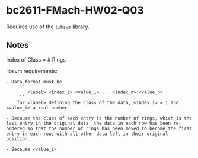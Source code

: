 # bc2611-FMach-HW02-Q03

Requires use of the `libsvm` library.

## Notes

Index of Class = # Rings

libsvm requirements:

	- Data format must be
		```
			<label> <index_1>:<value_1> ... <index_n>:<value_n>
		```
		for <label> defining the class of the data, <index_i> = i and <value_i> a real number

	- Because the class of each entry is the number of rings, which is the last entry in the original data, the data in each row has been re-ordered so that the number of rings has been moved to become the first entry in each row, with all other data left in their original position.

	- Because <value_i>
